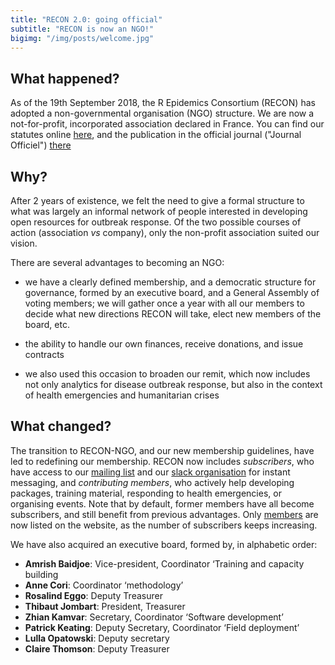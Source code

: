 ```yaml
---
title: "RECON 2.0: going official"
subtitle: "RECON is now an NGO!"
bigimg: "/img/posts/welcome.jpg"
---
```




## What happened?

As of the 19th September 2018, the R Epidemics Consortium (RECON) has adopted a
non-governmental organisation (NGO) structure. We are now a not-for-profit,
incorporated association declared in France. You can find our statutes online 
[here](documents/statutes_en_1.1.pdf), and the publication in the official journal ("Journal Officiel") 
[there](http://www.journal-officiel.gouv.fr/publications/assoc/pdf/2018/0039/JOAFE_PDF_Unitaire_20180039_01424.pdf)




## Why?

After 2 years of existence, we felt the need to give a formal structure to what
was largely an informal network of people interested in developing open
resources for outbreak response. Of the two possible courses of action
(association *vs* company), only the non-profit association suited our vision.

There are several advantages to becoming an NGO:

- we have a clearly defined membership, and a democratic structure for
  governance, formed by an executive board, and a General Assembly of voting
  members; we will gather once a year with all our members to decide what new
  directions RECON will take, elect new members of the board, etc.
  
- the ability to handle our own finances, receive donations, and issue contracts

- we also used this occasion to broaden our remit, which now includes not only
  analytics for disease outbreak response, but also in the context of health
  emergencies and humanitarian crises
  



## What changed?

The transition to RECON-NGO, and our new membership guidelines, have led to
redefining our membership.  RECON now includes *subscribers*, who have access to
our [mailing list](https://mailman.ic.ac.uk/mailman/listinfo/recon-forum) and
our [slack organisation](https://reconhub.slack.com) for instant messaging, and
*contributing members*, who actively help developing packages, training
material, responding to health emergencies, or organising events. Note that by
default, former members have all become subscribers, and still benefit from
previous advantages. Only [members](people) are now listed on the website, as the number
of subscribers keeps increasing.


We have also acquired an executive board, formed by, in alphabetic order:

- **Amrish Baidjoe**: Vice-president, Coordinator ‘Training and capacity building
- **Anne Cori**: Coordinator ‘methodology’
- **Rosalind Eggo**: Deputy Treasurer
- **Thibaut Jombart**: President, Treasurer
- **Zhian Kamvar**: Secretary, Coordinator ‘Software development’
- **Patrick Keating**: Deputy Secretary, Coordinator ‘Field deployment’
- **Lulla Opatowski**: Deputy secretary
- **Claire Thomson**: Deputy Treasurer

<br>
